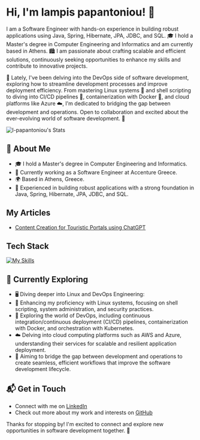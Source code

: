 # Hi, I'm lampis papantoniou! 👋

I am a Software Engineer with hands-on experience in building robust applications using Java, Spring, Hibernate, JPA, JDBC, and SQL. 🎓 I hold a Master's degree in Computer Engineering and Informatics and am currently based in Athens. 🏙️ I am passionate about crafting scalable and efficient solutions, continuously seeking opportunities to enhance my skills and contribute to innovative projects.

🔧 Lately, I've been delving into the DevOps side of software development, exploring how to streamline development processes and improve deployment efficiency. From mastering Linux systems 🐧 and shell scripting to diving into CI/CD pipelines 🔄, containerization with Docker 🐳, and cloud platforms like Azure ☁️, I'm dedicated to bridging the gap between development and operations. Open to collaboration and excited about the ever-evolving world of software development. 🚀

![l-papantoniou's Stats](https://github-readme-stats.vercel.app/api?username=l-papantoniou&theme=vue-dark&show_icons=true&hide_border=true&count_private=true)

## 🚀 About Me

- 🎓 I hold a Master's degree in Computer Engineering and Informatics.
- 💼 Currently working as a Software Engineer at Accenture Greece.
- 🌍 Based in Athens, Greece.
- 🔧 Experienced in building robust applications with a strong foundation in Java, Spring, Hibernate, JPA, JDBC, and SQL.

  
## My Articles
- [Content Creation for Touristic Portals using ChatGPT](#)
  

## Tech Stack
[![My Skills](https://skillicons.dev/icons?i=java,spring,hibernate,git,linux,docker&theme=dark)](https://skillicons.dev)


## 🌱 Currently Exploring

- 🖥️ Diving deeper into Linux and DevOps Engineering:
- 🐧 Enhancing my proficiency with Linux systems, focusing on shell scripting, system administration, and security practices.
- 🚀 Exploring the world of DevOps, including continuous integration/continuous deployment (CI/CD) pipelines, containerization with Docker, and orchestration with Kubernetes.
- ☁️ Delving into cloud computing platforms such as AWS and Azure, understanding their services for scalable and resilient application deployment. 
- 🔄 Aiming to bridge the gap between development and operations to create seamless, efficient workflows that improve the software development lifecycle. 


## 📬 Get in Touch

- Connect with me on [LinkedIn](linkedin.com/in/lampis-papantoniou-146014226) 
- Check out more about my work and interests on [GitHub](https://github.com/l-papantoniou) 

Thanks for stopping by! I'm excited to connect and explore new opportunities in software development together. 🚀

